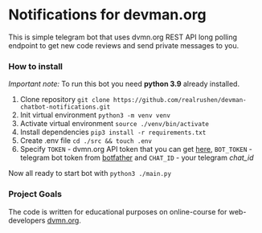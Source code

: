 # Notifications for devman.org

This is simple telegram bot that uses dvmn.org REST API long polling endpoint to get new code reviews and send private
messages to you.

### How to install

_Important note:_ To run this bot you need **python 3.9** already installed.

1. Clone repository `git clone https://github.com/realrushen/devman-chatbot-notifications.git`
2. Init virtual environment `python3 -m venv venv`
3. Activate virtual environment `source ./venv/bin/activate`
4. Install dependencies `pip3 install -r requirements.txt`
5. Create .env file `cd ./src && touch .env`
6. Specify `TOKEN` - dvmn.org API token that you can get [here](https://dvmn.org/api/docs/),
   `BOT_TOKEN` - telegram bot token from [botfather](https://t.me/botfather) and
   `CHAT_ID` - your telegram _chat_id_

Now all ready to start bot with `python3 ./main.py`

### Project Goals

The code is written for educational purposes on online-course for web-developers [dvmn.org](https://dvmn.org/).